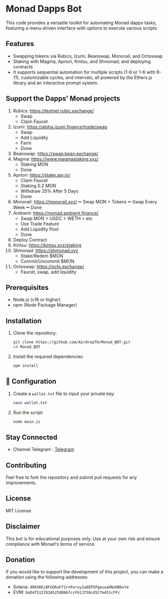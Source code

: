 # Monad Dapps Bot

This code provides a versatile toolkit for automating Monad dapps tasks, featuring a menu-driven interface with options to execute various scripts

## Features

- Swapping tokens via Rubics, Izumi, Beanswap, Monorail, and Octoswap
- Staking with Magma, Apriori, Kintsu, and Shmonad; and deploying contracts
- It supports sequential automation for multiple scripts (1-6 or 1-6 with 9-11), customizable cycles, and intervals, all powered by the Ethers.js library and an interactive prompt system.

## Support the Dapps' Monad projects
1. Rubics: https://testnet.rubic.exchange/
    - Swap
    - Claim Faucet 
2. Izumi: https://alpha.izumi.finance/trade/swap
    - Swap
    - Add Liquidity 
    - Farm
    - Done
3. Beanswap: https://swap.bean.exchange/
4. Magma: https://www.magmastaking.xyz/
    - Staking MON
    - Done
5. Apriori: https://stake.apr.io/
    - Claim Faucet
    - Staking 0.2 MON
    - Withdraw 25% After 5 Days
    - Done
6. Monorail: https://monorail.xyz/
    ➖ Swap MON > Tokens
    ➖ Swap Every Week
    ➖ Done
7. Ambient: https://monad.ambient.finance/
    - Swap MON > USDC > WETH > etc
    - Use Trade Feature 
    - Add Liquidity Pool
    - Done
8. Deploy Contract 
9. Kintsu: https://kintsu.xyz/staking
10. Shmonad: https://shmonad.xyz
    - Stake/Redem $MON
    - Commit/Uncommit $MON
11. Octoswap: https://octo.exchange/
    - Faucet, swap, add liquidity

## Prerequisites

- Node.js (v16 or higher)
- npm (Node Package Manager)


## Installation

1. Clone the repository:
    ```sh
    git clone https://github.com/AirdropTH/Monad_BOT.git
    cd Monad_BOT
    ```

2. Install the required dependencies:
    ```sh
    npm install
    ```

## 📝 Configuration

1. Create a `wallet.txt` file to input your private key:
    ```sh
    nano wallet.txt
    ```
2. Run the script:
    ```sh
    node main.js
    ```

## Stay Connected

- Channel Telegram : [Telegram](https://t.me/AirdropToolkitHub)

## Contributing

Feel free to fork the repository and submit pull requests for any improvements.

## License

MIT License

## Disclaimer

This bot is for educational purposes only. Use at your own risk and ensure compliance with Monad's terms of service.

## Donation

If you would like to support the development of this project, you can make a donation using the following addresses:

- Solana: `4RA5KKiBFUGRaFf1rnParuy1a6EP5PgeuaaHNzHBboYe`
- EVM: `0xD4f5137D3A5259D6bfccF613750cd5C7ed51cFFc`
